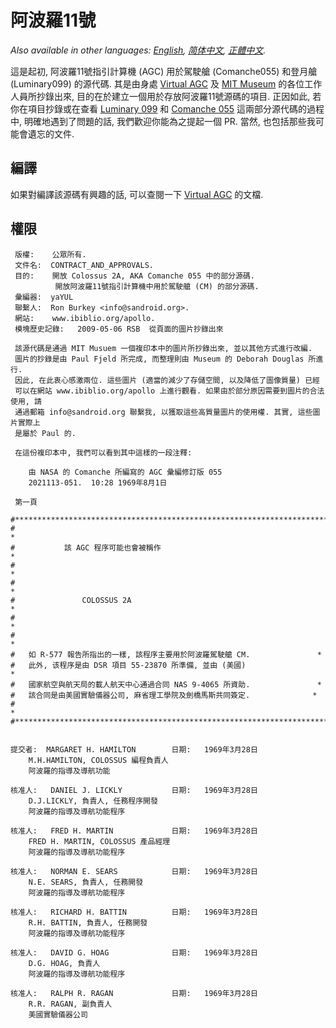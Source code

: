 阿波羅11號
=========

*Also available in other languages: [English](README.md), [简体中文](README.zh_cn.md), [正體中文](README.zh_tw.md).*

這是起初, 阿波羅11號指引計算機 (AGC) 用於駕駛艙 (Comanche055) 和登月艙 (Luminary099) 的源代碼. 其是由身處 [Virtual AGC](http://www.ibiblio.org/apollo/) 及 [MIT Museum](http://web.mit.edu/museum/) 的各位工作人員所抄錄出來, 目的在於建立一個用於存放阿波羅11號源碼的項目. 正因如此, 若你在項目抄錄或在查看 [Luminary 099](http://www.ibiblio.org/apollo/ScansForConversion/Luminary099/) 和 [Comanche 055](http://www.ibiblio.org/apollo/ScansForConversion/Comanche055/) 這兩部分源代碼的過程中, 明確地遇到了問題的話, 我們歡迎你能為之提起一個 PR. 當然, 也包括那些我可能會遺忘的文件.

## 編譯

如果對編譯該源碼有興趣的話, 可以查閱一下 [Virtual AGC](https://github.com/rburkey2005/virtualagc) 的文檔.

## 權限

     版權:    公眾所有.
     文件名:  CONTRACT_AND_APPROVALS.
     目的:    開放 Colossus 2A, AKA Comanche 055 中的部分源碼.
              開放阿波羅11號指引計算機中用於駕駛艙 (CM) 的部分源碼.
     彙編器:  yaYUL
     聯繫人:  Ron Burkey <info@sandroid.org>.
     網站:    www.ibiblio.org/apollo.
     模塊歷史記錄:   2009-05-06 RSB  從頁面的圖片抄錄出來

     該源代碼是通過 MIT Musuem 一個複印本中的圖片所抄錄出來, 並以其他方式進行改編.
     圖片的抄錄是由 Paul Fjeld 所完成, 而整理則由 Museum 的 Deborah Douglas 所進行.
     因此, 在此衷心感激兩位. 這些圖片 (適當的減少了存儲空間, 以及降低了圖像質量) 已經
     可以在網站 www.ibiblio.org/apollo 上進行觀看. 如果由於部分原因需要到圖片的合法使用, 請
     通過郵箱 info@sandroid.org 聯繫我, 以獲取這些高質量圖片的使用權. 其實, 這些圖片實際上
     是屬於 Paul 的.

     在這份複印本中, 我們可以看到其中這樣的一段注釋:

        由 NASA 的 Comanche 所編寫的 AGC 彙編修訂版 055
        2021113-051.  10:28 1969年8月1日

     第一頁

    #************************************************************************
    #                                                                       *
    #           該 AGC 程序可能也會被稱作                                     *
    #                                                                       *
    #                                                                       *
    #               COLOSSUS 2A                                             *
    #                                                                       *
    #                                                                       *
    #   如 R-577 報告所指出的一樣, 該程序主要用於阿波羅駕駛艙 CM.               *
    #   此外, 该程序是由 DSR 項目 55-23870 所準備, 並由 (美國)                 *
    #   國家航空與航天局的載人航天中心通過合同 NAS 9-4065 所資助.               *
    #   該合同是由美國實驗儀器公司, 麻省理工學院及劍橋馬斯共同簽定.              *
    #                                                                       *
    #************************************************************************


    提交者:  MARGARET H. HAMILTON        日期:   1969年3月28日
        M.H.HAMILTON, COLOSSUS 編程負責人
        阿波羅的指導及導航功能

    核准人:   DANIEL J. LICKLY           日期:   1969年3月28日
        D.J.LICKLY, 負責人, 任務程序開發
        阿波羅的指導及導航功能程序

    核准人:   FRED H. MARTIN             日期:   1969年3月28日
        FRED H. MARTIN, COLOSSUS 產品經理
        阿波羅的指導及導航功能程序

    核准人:   NORMAN E. SEARS            日期:   1969年3月28日
        N.E. SEARS, 負責人, 任務開發
        阿波羅的指導及導航功能程序

    核准人:   RICHARD H. BATTIN          日期:   1969年3月28日
        R.H. BATTIN, 負責人, 任務開發
        阿波羅的指導及導航功能程序

    核准人:   DAVID G. HOAG              日期:   1969年3月28日
        D.G. HOAG, 負責人
        阿波羅的指導及導航功能程序

    核准人:   RALPH R. RAGAN             日期:   1969年3月28日
        R.R. RAGAN, 副負責人
        美國實驗儀器公司
